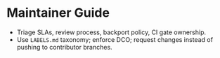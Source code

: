 
# Maintainer Guide
- Triage SLAs, review process, backport policy, CI gate ownership.
- Use `LABELS.md` taxonomy; enforce DCO; request changes instead of pushing to contributor branches.
